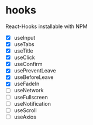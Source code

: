 # hooks
React-Hooks installable with NPM

- [x] useInput
- [x] useTabs
- [x] useTitle
- [x] useClick
- [x] useConfirm
- [x] usePreventLeave
- [x] useBeforeLeave
- [x] useFadeIn
- [ ] useNetwork
- [ ] useFullscreen
- [ ] useNotification
- [ ] useScroll
- [ ] useAxios